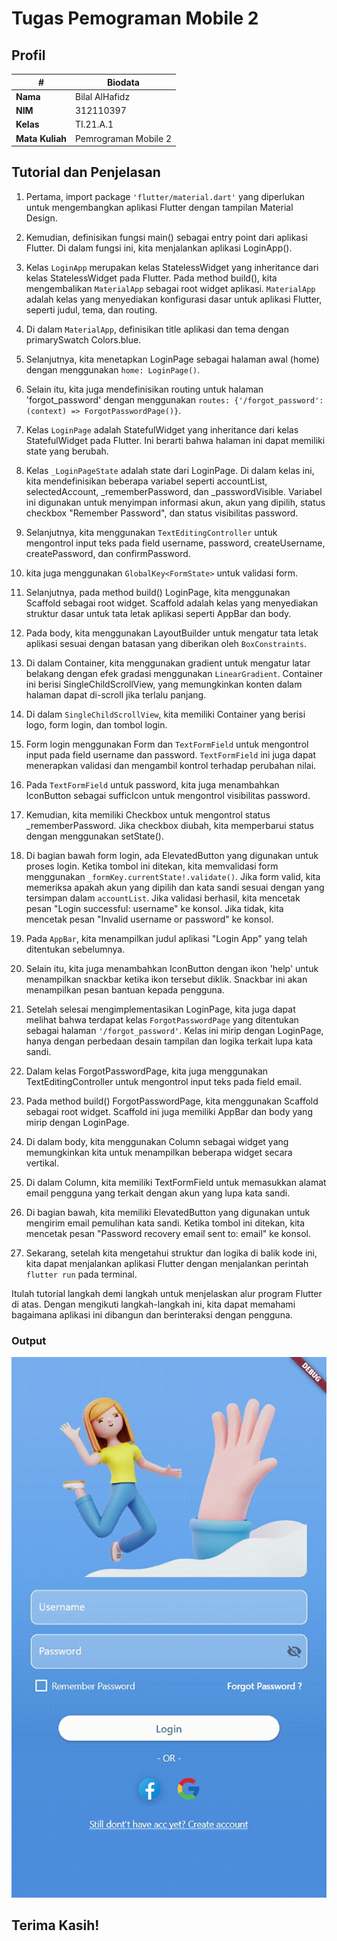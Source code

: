 # Tugas Pemograman Mobile 2
## Profil
| #               | Biodata              |
| --------------- | ---------------------|
| **Nama**        | Bilal AlHafidz       |
| **NIM**         | 312110397            |
| **Kelas**       | TI.21.A.1            |
| **Mata Kuliah** | Pemrograman Mobile 2 |

## Tutorial dan Penjelasan

1. Pertama, import package `'flutter/material.dart'` yang diperlukan untuk mengembangkan aplikasi Flutter dengan tampilan Material Design.

2. Kemudian, definisikan fungsi main() sebagai entry point dari aplikasi Flutter. Di dalam fungsi ini, kita menjalankan aplikasi LoginApp().

3. Kelas `LoginApp` merupakan kelas StatelessWidget yang inheritance dari kelas StatelessWidget pada Flutter. Pada method build(), kita mengembalikan `MaterialApp` sebagai root widget aplikasi. `MaterialApp` adalah kelas yang menyediakan konfigurasi dasar untuk aplikasi Flutter, seperti judul, tema, dan routing.

4. Di dalam `MaterialApp`, definisikan title aplikasi dan tema dengan primarySwatch Colors.blue.

5. Selanjutnya, kita menetapkan LoginPage sebagai halaman awal (home) dengan menggunakan `home: LoginPage()`.

6. Selain itu, kita juga mendefinisikan routing untuk halaman 'forgot_password' dengan menggunakan `routes: {'/forgot_password': (context) => ForgotPasswordPage()}`.

7. Kelas `LoginPage` adalah StatefulWidget yang inheritance dari kelas StatefulWidget pada Flutter. Ini berarti bahwa halaman ini dapat memiliki state yang berubah.

8. Kelas `_LoginPageState` adalah state dari LoginPage. Di dalam kelas ini, kita mendefinisikan beberapa variabel seperti accountList, selectedAccount, _rememberPassword, dan _passwordVisible. Variabel ini digunakan untuk menyimpan informasi akun, akun yang dipilih, status checkbox "Remember Password", dan status visibilitas password.

9. Selanjutnya, kita menggunakan `TextEditingController` untuk mengontrol input teks pada field username, password, createUsername, createPassword, dan confirmPassword.

10. kita juga menggunakan `GlobalKey<FormState>` untuk validasi form.

11. Selanjutnya, pada method build() LoginPage, kita menggunakan Scaffold sebagai root widget. Scaffold adalah kelas yang menyediakan struktur dasar untuk tata letak aplikasi seperti AppBar dan body.

12. Pada body, kita menggunakan LayoutBuilder untuk mengatur tata letak aplikasi sesuai dengan batasan yang diberikan oleh `BoxConstraints`.

13. Di dalam Container, kita menggunakan gradient untuk mengatur latar belakang dengan efek gradasi menggunakan `LinearGradient`. Container ini berisi SingleChildScrollView, yang memungkinkan konten dalam halaman dapat di-scroll jika terlalu panjang.

14. Di dalam `SingleChildScrollView`, kita memiliki Container yang berisi logo, form login, dan tombol login.

15. Form login menggunakan Form dan `TextFormField` untuk mengontrol input pada field username dan password. `TextFormField` ini juga dapat menerapkan validasi dan mengambil kontrol terhadap perubahan nilai.

16. Pada `TextFormField` untuk password, kita juga menambahkan IconButton sebagai sufficIcon untuk mengontrol visibilitas password.

17. Kemudian, kita memiliki Checkbox untuk mengontrol status _rememberPassword. Jika checkbox diubah, kita memperbarui status dengan menggunakan setState().

18. Di bagian bawah form login, ada ElevatedButton yang digunakan untuk proses login. Ketika tombol ini ditekan, kita memvalidasi form menggunakan `_formKey.currentState!.validate()`. Jika form valid, kita memeriksa apakah akun yang dipilih dan kata sandi sesuai dengan yang tersimpan dalam `accountList`. Jika validasi berhasil, kita mencetak pesan "Login successful: username" ke konsol. Jika tidak, kita mencetak pesan "Invalid username or password" ke konsol.

19. Pada `AppBar`, kita menampilkan judul aplikasi "Login App" yang telah ditentukan sebelumnya.

20. Selain itu, kita juga menambahkan IconButton dengan ikon 'help' untuk menampilkan snackbar ketika ikon tersebut diklik. Snackbar ini akan menampilkan pesan bantuan kepada pengguna.

21. Setelah selesai mengimplementasikan LoginPage, kita juga dapat melihat bahwa terdapat kelas `ForgotPasswordPage` yang ditentukan sebagai halaman `'/forgot_password'`. Kelas ini mirip dengan LoginPage, hanya dengan perbedaan desain tampilan dan logika terkait lupa kata sandi.

22. Dalam kelas ForgotPasswordPage, kita juga menggunakan TextEditingController untuk mengontrol input teks pada field email.

23. Pada method build() ForgotPasswordPage, kita menggunakan Scaffold sebagai root widget. Scaffold ini juga memiliki AppBar dan body yang mirip dengan LoginPage.

24. Di dalam body, kita menggunakan Column sebagai widget yang memungkinkan kita untuk menampilkan beberapa widget secara vertikal.

25. Di dalam Column, kita memiliki TextFormField untuk memasukkan alamat email pengguna yang terkait dengan akun yang lupa kata sandi.

26. Di bagian bawah, kita memiliki ElevatedButton yang digunakan untuk mengirim email pemulihan kata sandi. Ketika tombol ini ditekan, kita mencetak pesan "Password recovery email sent to: email" ke konsol.

27. Sekarang, setelah kita mengetahui struktur dan logika di balik kode ini, kita dapat menjalankan aplikasi Flutter dengan menjalankan perintah `flutter run` pada terminal.

Itulah tutorial langkah demi langkah untuk menjelaskan alur program Flutter di atas. Dengan mengikuti langkah-langkah ini, kita dapat memahami bagaimana aplikasi ini dibangun dan berinteraksi dengan pengguna.

### Output

![Hasil](img/output.gif)

## Terima Kasih!